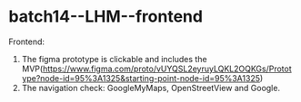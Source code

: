 # batch14--LHM--frontend

Frontend:
 1. The figma prototype is clickable and includes the MVP(https://www.figma.com/proto/vUYQSL2eyruyLQKL2OQKGs/Prototype?node-id=95%3A1325&starting-point-node-id=95%3A1325)
 2. The navigation check: GoogleMyMaps, OpenStreetView and Google.
